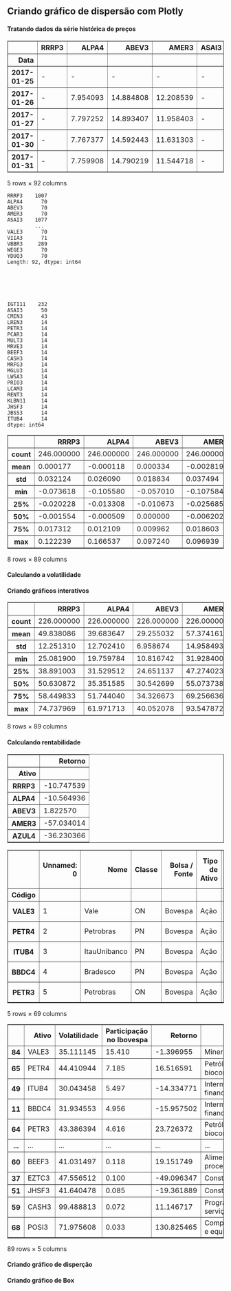 ## Criando gráfico de dispersão com Plotly

#### Tratando dados da série histórica de preços




<div>
<style scoped>
    .dataframe tbody tr th:only-of-type {
        vertical-align: middle;
    }

    .dataframe tbody tr th {
        vertical-align: top;
    }

    .dataframe thead th {
        text-align: right;
    }
</style>
<table border="1" class="dataframe">
  <thead>
    <tr style="text-align: right;">
      <th></th>
      <th>RRRP3</th>
      <th>ALPA4</th>
      <th>ABEV3</th>
      <th>AMER3</th>
      <th>ASAI3</th>
      <th>AZUL4</th>
      <th>B3SA3</th>
      <th>BIDI11</th>
      <th>BPAN4</th>
      <th>BBSE3</th>
      <th>...</th>
      <th>VIVT3</th>
      <th>TIMS3</th>
      <th>TOTS3</th>
      <th>UGPA3</th>
      <th>USIM5</th>
      <th>VALE3</th>
      <th>VIIA3</th>
      <th>VBBR3</th>
      <th>WEGE3</th>
      <th>YDUQ3</th>
    </tr>
    <tr>
      <th>Data</th>
      <th></th>
      <th></th>
      <th></th>
      <th></th>
      <th></th>
      <th></th>
      <th></th>
      <th></th>
      <th></th>
      <th></th>
      <th></th>
      <th></th>
      <th></th>
      <th></th>
      <th></th>
      <th></th>
      <th></th>
      <th></th>
      <th></th>
      <th></th>
      <th></th>
    </tr>
  </thead>
  <tbody>
    <tr>
      <th>2017-01-25</th>
      <td>-</td>
      <td>-</td>
      <td>-</td>
      <td>-</td>
      <td>-</td>
      <td>-</td>
      <td>-</td>
      <td>-</td>
      <td>-</td>
      <td>-</td>
      <td>...</td>
      <td>-</td>
      <td>-</td>
      <td>-</td>
      <td>-</td>
      <td>-</td>
      <td>-</td>
      <td>-</td>
      <td>-</td>
      <td>-</td>
      <td>-</td>
    </tr>
    <tr>
      <th>2017-01-26</th>
      <td>-</td>
      <td>7.954093</td>
      <td>14.884808</td>
      <td>12.208539</td>
      <td>-</td>
      <td>-</td>
      <td>5.059228</td>
      <td>-</td>
      <td>1.412158</td>
      <td>19.227179</td>
      <td>...</td>
      <td>25.117261</td>
      <td>7.846246</td>
      <td>8.708409</td>
      <td>29.749848</td>
      <td>4.514089</td>
      <td>24.579933</td>
      <td>3.154388</td>
      <td>-</td>
      <td>5.764304</td>
      <td>14.246222</td>
    </tr>
    <tr>
      <th>2017-01-27</th>
      <td>-</td>
      <td>7.797252</td>
      <td>14.893407</td>
      <td>11.958403</td>
      <td>-</td>
      <td>-</td>
      <td>5.07858</td>
      <td>-</td>
      <td>1.520093</td>
      <td>19.615813</td>
      <td>...</td>
      <td>25.602256</td>
      <td>7.794227</td>
      <td>8.628952</td>
      <td>29.630619</td>
      <td>4.648437</td>
      <td>24.653088</td>
      <td>3.204142</td>
      <td>-</td>
      <td>5.778625</td>
      <td>14.542112</td>
    </tr>
    <tr>
      <th>2017-01-30</th>
      <td>-</td>
      <td>7.767377</td>
      <td>14.592443</td>
      <td>11.631303</td>
      <td>-</td>
      <td>-</td>
      <td>5.028817</td>
      <td>-</td>
      <td>1.448136</td>
      <td>19.29536</td>
      <td>...</td>
      <td>25.48613</td>
      <td>7.681518</td>
      <td>8.355623</td>
      <td>29.034474</td>
      <td>4.505132</td>
      <td>23.592347</td>
      <td>3.184241</td>
      <td>-</td>
      <td>5.7285</td>
      <td>14.27233</td>
    </tr>
    <tr>
      <th>2017-01-31</th>
      <td>-</td>
      <td>7.759908</td>
      <td>14.790219</td>
      <td>11.544718</td>
      <td>-</td>
      <td>-</td>
      <td>5.111755</td>
      <td>-</td>
      <td>1.439142</td>
      <td>19.029452</td>
      <td>...</td>
      <td>26.087251</td>
      <td>7.759547</td>
      <td>8.292058</td>
      <td>29.215525</td>
      <td>4.702176</td>
      <td>23.541138</td>
      <td>3.233994</td>
      <td>-</td>
      <td>5.696278</td>
      <td>13.837198</td>
    </tr>
  </tbody>
</table>
<p>5 rows × 92 columns</p>
</div>






    RRRP3    1007
    ALPA4      70
    ABEV3      70
    AMER3      70
    ASAI3    1077
             ... 
    VALE3      70
    VIIA3      71
    VBBR3     289
    WEGE3      70
    YDUQ3      70
    Length: 92, dtype: int64






    IGTI11    232
    ASAI3      50
    CMIN3      43
    LREN3      14
    PETR3      14
    PCAR3      14
    MULT3      14
    MRVE3      14
    BEEF3      14
    CASH3      14
    MRFG3      14
    MGLU3      14
    LWSA3      14
    PRIO3      14
    LCAM3      14
    RENT3      14
    KLBN11     14
    JHSF3      14
    JBSS3      14
    ITUB4      14
    dtype: int64






<div>
<style scoped>
    .dataframe tbody tr th:only-of-type {
        vertical-align: middle;
    }

    .dataframe tbody tr th {
        vertical-align: top;
    }

    .dataframe thead th {
        text-align: right;
    }
</style>
<table border="1" class="dataframe">
  <thead>
    <tr style="text-align: right;">
      <th></th>
      <th>RRRP3</th>
      <th>ALPA4</th>
      <th>ABEV3</th>
      <th>AMER3</th>
      <th>AZUL4</th>
      <th>B3SA3</th>
      <th>BIDI11</th>
      <th>BPAN4</th>
      <th>BBSE3</th>
      <th>BRML3</th>
      <th>...</th>
      <th>VIVT3</th>
      <th>TIMS3</th>
      <th>TOTS3</th>
      <th>UGPA3</th>
      <th>USIM5</th>
      <th>VALE3</th>
      <th>VIIA3</th>
      <th>VBBR3</th>
      <th>WEGE3</th>
      <th>YDUQ3</th>
    </tr>
  </thead>
  <tbody>
    <tr>
      <th>count</th>
      <td>246.000000</td>
      <td>246.000000</td>
      <td>246.000000</td>
      <td>246.000000</td>
      <td>246.000000</td>
      <td>246.000000</td>
      <td>246.000000</td>
      <td>246.000000</td>
      <td>246.000000</td>
      <td>246.000000</td>
      <td>...</td>
      <td>246.000000</td>
      <td>246.000000</td>
      <td>246.000000</td>
      <td>246.000000</td>
      <td>246.000000</td>
      <td>246.000000</td>
      <td>246.000000</td>
      <td>246.000000</td>
      <td>246.000000</td>
      <td>246.000000</td>
    </tr>
    <tr>
      <th>mean</th>
      <td>0.000177</td>
      <td>-0.000118</td>
      <td>0.000334</td>
      <td>-0.002819</td>
      <td>-0.001219</td>
      <td>-0.001925</td>
      <td>0.000793</td>
      <td>0.001571</td>
      <td>-0.001136</td>
      <td>-0.000302</td>
      <td>...</td>
      <td>0.000597</td>
      <td>-0.000097</td>
      <td>0.000460</td>
      <td>-0.001546</td>
      <td>0.000873</td>
      <td>0.000255</td>
      <td>-0.003945</td>
      <td>0.000524</td>
      <td>-0.000217</td>
      <td>-0.001550</td>
    </tr>
    <tr>
      <th>std</th>
      <td>0.032124</td>
      <td>0.026090</td>
      <td>0.018834</td>
      <td>0.037494</td>
      <td>0.033473</td>
      <td>0.023174</td>
      <td>0.051023</td>
      <td>0.043847</td>
      <td>0.014963</td>
      <td>0.022650</td>
      <td>...</td>
      <td>0.013676</td>
      <td>0.016862</td>
      <td>0.024251</td>
      <td>0.026832</td>
      <td>0.031427</td>
      <td>0.022163</td>
      <td>0.035175</td>
      <td>0.022500</td>
      <td>0.021904</td>
      <td>0.029403</td>
    </tr>
    <tr>
      <th>min</th>
      <td>-0.073618</td>
      <td>-0.105580</td>
      <td>-0.057010</td>
      <td>-0.107584</td>
      <td>-0.141805</td>
      <td>-0.083799</td>
      <td>-0.141142</td>
      <td>-0.121753</td>
      <td>-0.045148</td>
      <td>-0.066587</td>
      <td>...</td>
      <td>-0.032825</td>
      <td>-0.037951</td>
      <td>-0.062854</td>
      <td>-0.123343</td>
      <td>-0.075366</td>
      <td>-0.075913</td>
      <td>-0.124823</td>
      <td>-0.072178</td>
      <td>-0.083045</td>
      <td>-0.082875</td>
    </tr>
    <tr>
      <th>25%</th>
      <td>-0.020228</td>
      <td>-0.013308</td>
      <td>-0.010673</td>
      <td>-0.025685</td>
      <td>-0.018664</td>
      <td>-0.015368</td>
      <td>-0.028345</td>
      <td>-0.025910</td>
      <td>-0.012179</td>
      <td>-0.014058</td>
      <td>...</td>
      <td>-0.007148</td>
      <td>-0.010074</td>
      <td>-0.014742</td>
      <td>-0.015724</td>
      <td>-0.018128</td>
      <td>-0.014705</td>
      <td>-0.023904</td>
      <td>-0.014892</td>
      <td>-0.011834</td>
      <td>-0.016927</td>
    </tr>
    <tr>
      <th>50%</th>
      <td>-0.001554</td>
      <td>-0.000509</td>
      <td>0.000000</td>
      <td>-0.006202</td>
      <td>-0.002837</td>
      <td>-0.002168</td>
      <td>-0.001074</td>
      <td>-0.001757</td>
      <td>-0.000659</td>
      <td>-0.001859</td>
      <td>...</td>
      <td>0.000231</td>
      <td>-0.000846</td>
      <td>-0.001448</td>
      <td>-0.002282</td>
      <td>0.000255</td>
      <td>-0.000526</td>
      <td>-0.003702</td>
      <td>0.000440</td>
      <td>-0.002583</td>
      <td>-0.002624</td>
    </tr>
    <tr>
      <th>75%</th>
      <td>0.017312</td>
      <td>0.012109</td>
      <td>0.009962</td>
      <td>0.018603</td>
      <td>0.017020</td>
      <td>0.013129</td>
      <td>0.023054</td>
      <td>0.025865</td>
      <td>0.008207</td>
      <td>0.015054</td>
      <td>...</td>
      <td>0.007408</td>
      <td>0.009224</td>
      <td>0.015797</td>
      <td>0.014592</td>
      <td>0.015544</td>
      <td>0.012498</td>
      <td>0.014722</td>
      <td>0.012627</td>
      <td>0.010799</td>
      <td>0.011713</td>
    </tr>
    <tr>
      <th>max</th>
      <td>0.122239</td>
      <td>0.166537</td>
      <td>0.097240</td>
      <td>0.096939</td>
      <td>0.113068</td>
      <td>0.059357</td>
      <td>0.248337</td>
      <td>0.153122</td>
      <td>0.035533</td>
      <td>0.070922</td>
      <td>...</td>
      <td>0.068118</td>
      <td>0.083770</td>
      <td>0.077682</td>
      <td>0.095140</td>
      <td>0.095299</td>
      <td>0.070181</td>
      <td>0.112801</td>
      <td>0.095694</td>
      <td>0.081710</td>
      <td>0.098157</td>
    </tr>
  </tbody>
</table>
<p>8 rows × 89 columns</p>
</div>



#### Calculando a volatilidade

#### Criando gráficos interativos






<div>
<style scoped>
    .dataframe tbody tr th:only-of-type {
        vertical-align: middle;
    }

    .dataframe tbody tr th {
        vertical-align: top;
    }

    .dataframe thead th {
        text-align: right;
    }
</style>
<table border="1" class="dataframe">
  <thead>
    <tr style="text-align: right;">
      <th></th>
      <th>RRRP3</th>
      <th>ALPA4</th>
      <th>ABEV3</th>
      <th>AMER3</th>
      <th>AZUL4</th>
      <th>B3SA3</th>
      <th>BIDI11</th>
      <th>BPAN4</th>
      <th>BBSE3</th>
      <th>BRML3</th>
      <th>...</th>
      <th>VIVT3</th>
      <th>TIMS3</th>
      <th>TOTS3</th>
      <th>UGPA3</th>
      <th>USIM5</th>
      <th>VALE3</th>
      <th>VIIA3</th>
      <th>VBBR3</th>
      <th>WEGE3</th>
      <th>YDUQ3</th>
    </tr>
  </thead>
  <tbody>
    <tr>
      <th>count</th>
      <td>226.000000</td>
      <td>226.000000</td>
      <td>226.000000</td>
      <td>226.000000</td>
      <td>226.000000</td>
      <td>226.000000</td>
      <td>226.000000</td>
      <td>226.000000</td>
      <td>226.000000</td>
      <td>226.000000</td>
      <td>...</td>
      <td>226.000000</td>
      <td>226.000000</td>
      <td>226.000000</td>
      <td>226.000000</td>
      <td>226.000000</td>
      <td>226.000000</td>
      <td>226.000000</td>
      <td>226.000000</td>
      <td>226.000000</td>
      <td>226.000000</td>
    </tr>
    <tr>
      <th>mean</th>
      <td>49.838086</td>
      <td>39.683647</td>
      <td>29.255032</td>
      <td>57.374161</td>
      <td>50.847251</td>
      <td>36.475153</td>
      <td>75.150301</td>
      <td>68.207659</td>
      <td>23.451290</td>
      <td>34.526612</td>
      <td>...</td>
      <td>21.299246</td>
      <td>26.408779</td>
      <td>37.932285</td>
      <td>42.281627</td>
      <td>48.068535</td>
      <td>34.105134</td>
      <td>53.059889</td>
      <td>35.091808</td>
      <td>33.025782</td>
      <td>45.537419</td>
    </tr>
    <tr>
      <th>std</th>
      <td>12.251310</td>
      <td>12.702410</td>
      <td>6.958674</td>
      <td>14.958493</td>
      <td>15.834410</td>
      <td>9.434829</td>
      <td>26.485561</td>
      <td>12.919250</td>
      <td>4.094815</td>
      <td>8.193909</td>
      <td>...</td>
      <td>5.956192</td>
      <td>6.319966</td>
      <td>7.042736</td>
      <td>10.788186</td>
      <td>13.452130</td>
      <td>6.816976</td>
      <td>18.434895</td>
      <td>9.212504</td>
      <td>6.540775</td>
      <td>11.843149</td>
    </tr>
    <tr>
      <th>min</th>
      <td>25.081900</td>
      <td>19.759784</td>
      <td>10.816742</td>
      <td>31.928400</td>
      <td>26.145955</td>
      <td>18.976552</td>
      <td>37.645013</td>
      <td>43.692537</td>
      <td>15.954763</td>
      <td>22.451909</td>
      <td>...</td>
      <td>11.035702</td>
      <td>13.570076</td>
      <td>22.867031</td>
      <td>21.355091</td>
      <td>22.180677</td>
      <td>17.427091</td>
      <td>22.556708</td>
      <td>21.395539</td>
      <td>20.377454</td>
      <td>22.084865</td>
    </tr>
    <tr>
      <th>25%</th>
      <td>38.891003</td>
      <td>31.529512</td>
      <td>24.651137</td>
      <td>47.274023</td>
      <td>36.815654</td>
      <td>29.497882</td>
      <td>53.353883</td>
      <td>57.315822</td>
      <td>20.533519</td>
      <td>27.625323</td>
      <td>...</td>
      <td>16.433909</td>
      <td>22.316900</td>
      <td>31.423059</td>
      <td>34.768165</td>
      <td>36.461444</td>
      <td>30.166857</td>
      <td>36.754208</td>
      <td>28.483406</td>
      <td>28.928792</td>
      <td>36.374233</td>
    </tr>
    <tr>
      <th>50%</th>
      <td>50.630872</td>
      <td>35.351585</td>
      <td>30.542699</td>
      <td>55.073738</td>
      <td>48.950968</td>
      <td>35.394832</td>
      <td>67.213511</td>
      <td>68.014592</td>
      <td>23.104309</td>
      <td>33.133084</td>
      <td>...</td>
      <td>21.306338</td>
      <td>25.890570</td>
      <td>38.222162</td>
      <td>40.742204</td>
      <td>49.602698</td>
      <td>33.704010</td>
      <td>52.610951</td>
      <td>31.633197</td>
      <td>31.839916</td>
      <td>48.400899</td>
    </tr>
    <tr>
      <th>75%</th>
      <td>58.449833</td>
      <td>51.744040</td>
      <td>34.326673</td>
      <td>69.256636</td>
      <td>61.999183</td>
      <td>43.286211</td>
      <td>100.437467</td>
      <td>76.867129</td>
      <td>25.611401</td>
      <td>39.133120</td>
      <td>...</td>
      <td>25.075968</td>
      <td>29.334387</td>
      <td>43.921633</td>
      <td>52.168569</td>
      <td>57.313339</td>
      <td>37.449721</td>
      <td>65.916906</td>
      <td>41.510032</td>
      <td>35.672880</td>
      <td>54.003184</td>
    </tr>
    <tr>
      <th>max</th>
      <td>74.737969</td>
      <td>61.971713</td>
      <td>40.052078</td>
      <td>93.547872</td>
      <td>85.661607</td>
      <td>59.378252</td>
      <td>136.790769</td>
      <td>104.783657</td>
      <td>34.055664</td>
      <td>54.471470</td>
      <td>...</td>
      <td>37.207698</td>
      <td>43.532868</td>
      <td>51.490485</td>
      <td>64.527068</td>
      <td>74.645337</td>
      <td>53.460362</td>
      <td>91.408098</td>
      <td>57.128474</td>
      <td>53.286600</td>
      <td>70.006237</td>
    </tr>
  </tbody>
</table>
<p>8 rows × 89 columns</p>
</div>



#### Calculando rentabilidade




<div>
<style scoped>
    .dataframe tbody tr th:only-of-type {
        vertical-align: middle;
    }

    .dataframe tbody tr th {
        vertical-align: top;
    }

    .dataframe thead th {
        text-align: right;
    }
</style>
<table border="1" class="dataframe">
  <thead>
    <tr style="text-align: right;">
      <th></th>
      <th>Retorno</th>
    </tr>
    <tr>
      <th>Ativo</th>
      <th></th>
    </tr>
  </thead>
  <tbody>
    <tr>
      <th>RRRP3</th>
      <td>-10.747539</td>
    </tr>
    <tr>
      <th>ALPA4</th>
      <td>-10.564936</td>
    </tr>
    <tr>
      <th>ABEV3</th>
      <td>1.822570</td>
    </tr>
    <tr>
      <th>AMER3</th>
      <td>-57.034014</td>
    </tr>
    <tr>
      <th>AZUL4</th>
      <td>-36.230366</td>
    </tr>
  </tbody>
</table>
</div>






<div>
<style scoped>
    .dataframe tbody tr th:only-of-type {
        vertical-align: middle;
    }

    .dataframe tbody tr th {
        vertical-align: top;
    }

    .dataframe thead th {
        text-align: right;
    }
</style>
<table border="1" class="dataframe">
  <thead>
    <tr style="text-align: right;">
      <th></th>
      <th>Unnamed: 0</th>
      <th>Nome</th>
      <th>Classe</th>
      <th>Bolsa / Fonte</th>
      <th>Tipo de Ativo</th>
      <th>Ativo /\nCancelado</th>
      <th>Participação\nno Ibovespa\n\nem %</th>
      <th>Segmento listagem\nBovespa</th>
      <th>Subsetor Bovespa</th>
      <th>Data da\nÚlt Cotação</th>
      <th>...</th>
      <th>ROE\n12 meses\n\nem %</th>
      <th>ROA\n12 meses\n\nem %</th>
      <th>Lucro Líquido\n12 meses\n\nem %</th>
      <th>Lucro p/ Ação\n12 meses\n\nem R$</th>
      <th>Valor Patrimonial\np/ Ação\n\nem R$</th>
      <th>Margem Bruta\n12 meses\n\nem %</th>
      <th>Margem Líquida\n12 meses\n\nem %</th>
      <th>EBITDA\n12 meses\n\nem milhares</th>
      <th>Margem EBITDA\n12 meses\n\nem %</th>
      <th>Capex vs\nDepreciação\n12 meses\nem %</th>
    </tr>
    <tr>
      <th>Código</th>
      <th></th>
      <th></th>
      <th></th>
      <th></th>
      <th></th>
      <th></th>
      <th></th>
      <th></th>
      <th></th>
      <th></th>
      <th></th>
      <th></th>
      <th></th>
      <th></th>
      <th></th>
      <th></th>
      <th></th>
      <th></th>
      <th></th>
      <th></th>
      <th></th>
    </tr>
  </thead>
  <tbody>
    <tr>
      <th>VALE3</th>
      <td>1</td>
      <td>Vale</td>
      <td>ON</td>
      <td>Bovespa</td>
      <td>Ação</td>
      <td>ativo</td>
      <td>15.410</td>
      <td>Novo Mercado</td>
      <td>Mineração</td>
      <td>2022-01-25</td>
      <td>...</td>
      <td>50.913922</td>
      <td>20.083844</td>
      <td>95687024</td>
      <td>18.739226</td>
      <td>37.060195</td>
      <td>61.204143</td>
      <td>31.391452</td>
      <td>135567300</td>
      <td>44.83832</td>
      <td>219.182501</td>
    </tr>
    <tr>
      <th>PETR4</th>
      <td>2</td>
      <td>Petrobras</td>
      <td>PN</td>
      <td>Bovespa</td>
      <td>Ação</td>
      <td>ativo</td>
      <td>7.185</td>
      <td>Nível 2</td>
      <td>Petróleo gás e biocombustíveis</td>
      <td>2022-01-25</td>
      <td>...</td>
      <td>43.444773</td>
      <td>13.95245</td>
      <td>135054000</td>
      <td>10.353566</td>
      <td>28.294335</td>
      <td>51.073834</td>
      <td>34.564239</td>
      <td>279473000</td>
      <td>71.031389</td>
      <td>20.757951</td>
    </tr>
    <tr>
      <th>ITUB4</th>
      <td>3</td>
      <td>ItauUnibanco</td>
      <td>PN</td>
      <td>Bovespa</td>
      <td>Ação</td>
      <td>ativo</td>
      <td>5.497</td>
      <td>Nível 1</td>
      <td>Intermediários financeiros</td>
      <td>2022-01-25</td>
      <td>...</td>
      <td>18.101326</td>
      <td>1.228607</td>
      <td>26346000</td>
      <td>2.22333</td>
      <td>11.749069</td>
      <td>42.256953</td>
      <td>20.412963</td>
      <td>-</td>
      <td>-</td>
      <td>-</td>
    </tr>
    <tr>
      <th>BBDC4</th>
      <td>4</td>
      <td>Bradesco</td>
      <td>PN</td>
      <td>Bovespa</td>
      <td>Ação</td>
      <td>ativo</td>
      <td>4.956</td>
      <td>Nível 1</td>
      <td>Intermediários financeiros</td>
      <td>2022-01-25</td>
      <td>...</td>
      <td>17.071557</td>
      <td>1.466455</td>
      <td>24239402</td>
      <td>2.494621</td>
      <td>15.233548</td>
      <td>57.317059</td>
      <td>21.936403</td>
      <td>-</td>
      <td>-</td>
      <td>-</td>
    </tr>
    <tr>
      <th>PETR3</th>
      <td>5</td>
      <td>Petrobras</td>
      <td>ON</td>
      <td>Bovespa</td>
      <td>Ação</td>
      <td>ativo</td>
      <td>4.616</td>
      <td>Nível 2</td>
      <td>Petróleo gás e biocombustíveis</td>
      <td>2022-01-25</td>
      <td>...</td>
      <td>43.444773</td>
      <td>13.95245</td>
      <td>135054000</td>
      <td>10.353566</td>
      <td>28.294335</td>
      <td>51.073834</td>
      <td>34.564239</td>
      <td>279473000</td>
      <td>71.031389</td>
      <td>20.757951</td>
    </tr>
  </tbody>
</table>
<p>5 rows × 69 columns</p>
</div>






<div>
<style scoped>
    .dataframe tbody tr th:only-of-type {
        vertical-align: middle;
    }

    .dataframe tbody tr th {
        vertical-align: top;
    }

    .dataframe thead th {
        text-align: right;
    }
</style>
<table border="1" class="dataframe">
  <thead>
    <tr style="text-align: right;">
      <th></th>
      <th>Ativo</th>
      <th>Volatilidade</th>
      <th>Participação no Ibovespa</th>
      <th>Retorno</th>
      <th>Subsetor Bovespa</th>
    </tr>
  </thead>
  <tbody>
    <tr>
      <th>84</th>
      <td>VALE3</td>
      <td>35.111145</td>
      <td>15.410</td>
      <td>-1.396955</td>
      <td>Mineração</td>
    </tr>
    <tr>
      <th>65</th>
      <td>PETR4</td>
      <td>44.410944</td>
      <td>7.185</td>
      <td>16.516591</td>
      <td>Petróleo gás e biocombustíveis</td>
    </tr>
    <tr>
      <th>49</th>
      <td>ITUB4</td>
      <td>30.043458</td>
      <td>5.497</td>
      <td>-14.334771</td>
      <td>Intermediários financeiros</td>
    </tr>
    <tr>
      <th>11</th>
      <td>BBDC4</td>
      <td>31.934553</td>
      <td>4.956</td>
      <td>-15.957502</td>
      <td>Intermediários financeiros</td>
    </tr>
    <tr>
      <th>64</th>
      <td>PETR3</td>
      <td>43.386394</td>
      <td>4.616</td>
      <td>23.726372</td>
      <td>Petróleo gás e biocombustíveis</td>
    </tr>
    <tr>
      <th>...</th>
      <td>...</td>
      <td>...</td>
      <td>...</td>
      <td>...</td>
      <td>...</td>
    </tr>
    <tr>
      <th>60</th>
      <td>BEEF3</td>
      <td>41.031497</td>
      <td>0.118</td>
      <td>19.151749</td>
      <td>Alimentos processados</td>
    </tr>
    <tr>
      <th>37</th>
      <td>EZTC3</td>
      <td>47.556512</td>
      <td>0.100</td>
      <td>-49.096347</td>
      <td>Construção civil</td>
    </tr>
    <tr>
      <th>51</th>
      <td>JHSF3</td>
      <td>41.640478</td>
      <td>0.085</td>
      <td>-19.361889</td>
      <td>Construção civil</td>
    </tr>
    <tr>
      <th>59</th>
      <td>CASH3</td>
      <td>99.488813</td>
      <td>0.072</td>
      <td>11.146717</td>
      <td>Programas e serviços</td>
    </tr>
    <tr>
      <th>68</th>
      <td>POSI3</td>
      <td>71.975608</td>
      <td>0.033</td>
      <td>130.825465</td>
      <td>Computadores e equipamentos</td>
    </tr>
  </tbody>
</table>
<p>89 rows × 5 columns</p>
</div>



#### Criando gráfico de disperção



#### Criando gráfico de Box






